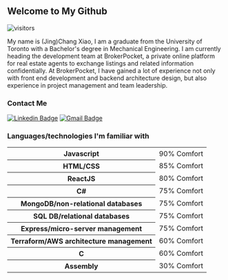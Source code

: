 ## Welcome to My Github

![visitors](https://visitor-badge.glitch.me/badge?page_id=sinsinkun.sinsinkun)

My name is (Jing)Chang Xiao, I am a graduate from the University of Toronto with a Bachelor's degree in Mechanical Engineering. I am currently heading the development team at BrokerPocket, a private online platform for real estate agents to exchange listings and related information confidentially. At BrokerPocket, I have gained a lot of experience not only with front end development and backend architecture design, but also experience in project management and team leadership.

### Contact Me

[![Linkedin Badge](https://img.shields.io/badge/-LinkedIn-242424?style=for-the-badge&labelColor=0e76a8&logo=linkedin&logoColor=ffffff)](https://www.linkedin.com/in/jingchang-xiao/)
[![Gmail Badge](https://img.shields.io/badge/-chang.x1994@gmail.com-242424?style=for-the-badge&labelColor=c0392b&logo=gmail&logoColor=ffffff)](mailto:chang.x1994@gmail.com)


### Languages/technologies I'm familiar with
<table>
  <tr>
    <th>Javascript</th>
    <td>90% Comfort</td>
  </tr>
  <tr>
    <th>HTML/CSS</th>
    <td>85% Comfort</td>
  </tr>
  <tr>
    <th>ReactJS</th>
    <td>80% Comfort</td>
  </tr>
  <tr>
    <th>C#</th>
    <td>75% Comfort</td>
  </tr>
  <tr>
    <th>MongoDB/non-relational databases</th>
    <td>75% Comfort</td>
  </tr>
  <tr>
    <th>SQL DB/relational databases</th>
    <td>75% Comfort</td>
  </tr>
  <tr>
    <th>Express/micro-server management</th>
    <td>75% Comfort</td>
  </tr>
  <tr>
    <th>Terraform/AWS architecture management</th>
    <td>60% Comfort</td>
  </tr>
  <tr>
    <th>C</th>
    <td>60% Comfort</td>
  </tr>
  <tr>
    <th>Assembly</th>
    <td>30% Comfort</td>
  </tr>
</table>
